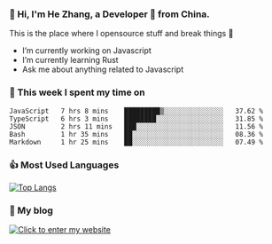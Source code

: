 ### 👋 Hi, I'm He Zhang, a Developer 🚀 from China.

This is the place where I opensource stuff and break things :rofl:

- I’m currently working on Javascript
- I’m currently learning Rust
- Ask me about anything related to Javascript

### 💪 This week I spent my time on 
<!--START_SECTION:waka-->
```text
JavaScript   7 hrs 8 mins    █████████▒░░░░░░░░░░░░░░░   37.62 % 
TypeScript   6 hrs 3 mins    ████████░░░░░░░░░░░░░░░░░   31.85 % 
JSON         2 hrs 11 mins   ███░░░░░░░░░░░░░░░░░░░░░░   11.56 % 
Bash         1 hr 35 mins    ██░░░░░░░░░░░░░░░░░░░░░░░   08.36 % 
Markdown     1 hr 25 mins    ██░░░░░░░░░░░░░░░░░░░░░░░   07.49 % 
```
<!--END_SECTION:waka-->

### 👍 Most Used Languages
[![Top Langs](https://github-readme-stats.vercel.app/api/top-langs/?username=zhanghecool&layout=compact)](https://zhanghe.cool)

### 🌈 My blog 
[![Click to enter my website](https://cdn.jsdelivr.net/gh/zhanghecool/assets/images/gif/zhanghecools.gif)](https://zhanghe.cool)
